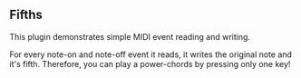 ## Fifths

This plugin demonstrates simple MIDI event reading and writing.

For every note-on and note-off event it reads, it writes the original note and it's fifth. Therefore, you can play a power-chords by pressing only one key!